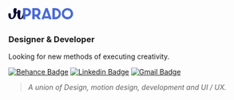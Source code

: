 # [<img alt="Logo RPrado" src=".github/logo-rprado.png" width="130px" />](http://rprado.design)

### **Designer** & **Developer**

Looking for new methods of executing creativity.

[![Behance Badge](https://img.shields.io/badge/-@rpradosilva-21275C?style=flat-square&labelColor=4969D7&logo=behance&logoColor=white&link=https://www.behance.net/rpradosilva)](https://www.behance.net/rpradosilva) 
[![Linkedin Badge](https://img.shields.io/badge/-Rafael%20Prado-21275C?style=flat-square&labelColor=4969D7&logo=Linkedin&logoColor=white&link=https://www.linkedin.com/in/rpradosilva/)](https://www.linkedin.com/in/rpradosilva/) 
[![Gmail Badge](https://img.shields.io/badge/-contato@rprado.design-21275C?style=flat-square&labelColor=4969D7&logo=gmail&logoColor=white&link=mailto:contato@rprado.design)](mailto:contato@rprado.design)

> *A union of Design, motion design, development and UI / UX.*
